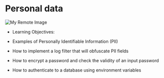 # Personal data

![My Remote Image](https://s3.eu-west-3.amazonaws.com/hbtn.intranet/uploads/medias/2019/12/5c48d4f6d4dd8081eb48.png?X-Amz-Algorithm=AWS4-HMAC-SHA256&X-Amz-Credential=AKIA4MYA5JM5DUTZGMZG%2F20231002%2Feu-west-3%2Fs3%2Faws4_request&X-Amz-Date=20231002T222124Z&X-Amz-Expires=86400&X-Amz-SignedHeaders=host&X-Amz-Signature=71745a5155491f873f058abdd38cdfcda499777cd49efc0ecb469c0c79fb44f8)

- Learning Objectives:

- Examples of Personally Identifiable Information (PII)
- How to implement a log filter that will obfuscate PII fields
- How to encrypt a password and check the validity of an input password
- How to authenticate to a database using environment variables
